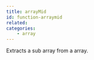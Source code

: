 ```yaml
---
title: arrayMid
id: function-arraymid
related:
categories:
    - array
---
```


Extracts a sub array from a array.
